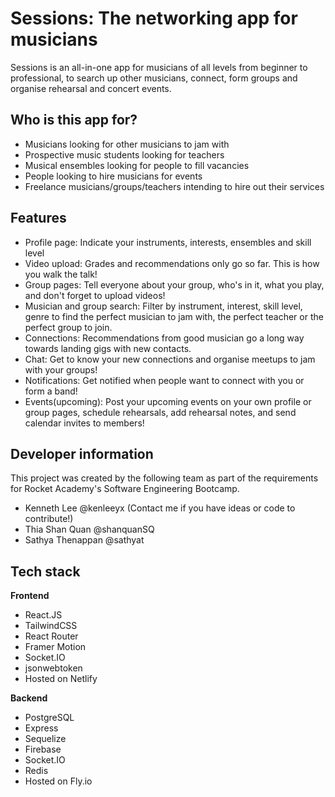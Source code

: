 # Sessions: The networking app for musicians
Sessions is an all-in-one app for musicians of all levels from beginner to professional, to search up other musicians, connect, form groups and organise rehearsal and concert events. 

## Who is this app for?
- Musicians looking for other musicians to jam with
- Prospective music students looking for teachers
- Musical ensembles looking for people to fill vacancies
- People looking to hire musicians for events
- Freelance musicians/groups/teachers intending to hire out their services

## Features
- Profile page: Indicate your instruments, interests, ensembles and skill level
- Video upload: Grades and recommendations only go so far. This is how you walk the talk!
- Group pages: Tell everyone about your group, who's in it, what you play, and don't forget to upload videos!
- Musician and group search: Filter by instrument, interest, skill level, genre to find the perfect musician to jam with, the perfect teacher or the perfect group to join.
- Connections: Recommendations from good musician go a long way towards landing gigs with new contacts. 
- Chat: Get to know your new connections and organise meetups to jam with your groups!
- Notifications: Get notified when people want to connect with you or form a band!
- Events(upcoming): Post your upcoming events on your own profile or group pages, schedule rehearsals, add rehearsal notes, and send calendar invites to members!

## Developer information
This project was created by the following team as part of the requirements for Rocket Academy's Software Engineering Bootcamp.
- Kenneth Lee @kenleeyx (Contact me if you have ideas or code to contribute!)
- Thia Shan Quan @shanquanSQ
- Sathya Thenappan @sathyat

## Tech stack

**Frontend**
- React.JS
- TailwindCSS
- React Router
- Framer Motion
- Socket.IO
- jsonwebtoken
- Hosted on Netlify

**Backend**
- PostgreSQL
- Express
- Sequelize
- Firebase
- Socket.IO
- Redis
- Hosted on Fly.io
